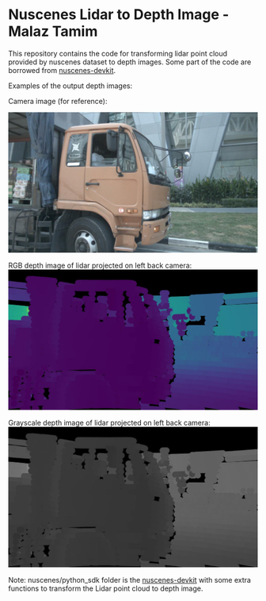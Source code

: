 ﻿# Nuscenes Lidar to Depth Image - Malaz Tamim
This repository contains the code for transforming lidar point cloud provided by nuscenes dataset to depth images. Some part of the code are borrowed from [nuscenes-devkit](https://github.com/nutonomy/nuscenes-devkit).



Examples of the output depth images:


Camera image (for reference):

 ![Metrics](images/Image_015-2018-07-24-11-22-45+0800__CAM_BACK_LEFT__1532402930147423.jpg) 
 
RGB depth image of lidar projected on left back camera:
 ![Metrics](images/RGB_015-2018-07-24-11-22-45+0800__CAM_BACK_LEFT__1532402930147423.jpg)
 
Grayscale depth image of lidar projected on left back camera:
 ![Metrics](images/Grayscale_015-2018-07-24-11-22-45+0800__CAM_BACK_LEFT__1532402930147423.jpg)
 
Note: nuscenes/python_sdk folder is the [nuscenes-devkit](https://github.com/nutonomy/nuscenes-devkit) with some extra functions to transform the Lidar point cloud to depth image.
